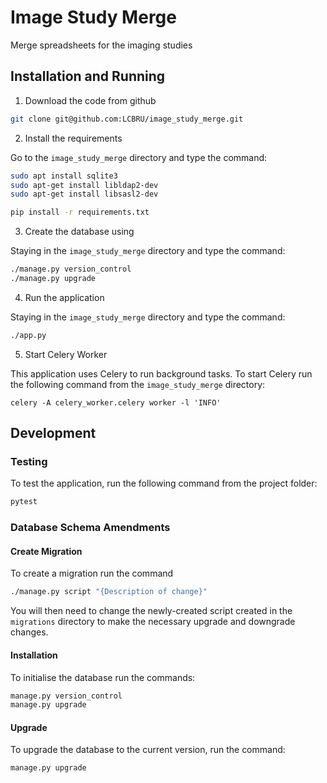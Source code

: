 # Image Study Merge

Merge spreadsheets for the imaging studies


## Installation and Running

1. Download the code from github

```bash
git clone git@github.com:LCBRU/image_study_merge.git
```

2. Install the requirements

Go to the `image_study_merge` directory and type the command:

```bash
sudo apt install sqlite3
sudo apt-get install libldap2-dev
sudo apt-get install libsasl2-dev

pip install -r requirements.txt
```

3. Create the database using

Staying in the `image_study_merge` directory and type the command:

```bash
./manage.py version_control
./manage.py upgrade
```

4. Run the application

Staying in the `image_study_merge` directory and type the command:

```bash
./app.py
```

5. Start Celery Worker

This application uses Celery to run background tasks.
To start Celery run the following command from the `image_study_merge`
directory:

```
celery -A celery_worker.celery worker -l 'INFO'
```

## Development

### Testing

To test the application, run the following command from the project folder:

```bash
pytest
```

### Database Schema Amendments

#### Create Migration

To create a migration run the command

```bash
./manage.py script "{Description of change}"
```

You will then need to change the newly-created script created in the
`migrations` directory to make the necessary upgrade and downgrade
changes.

#### Installation

To initialise the database run the commands:

```bash
manage.py version_control
manage.py upgrade
```

#### Upgrade

To upgrade the database to the current version, run the command:

```bash
manage.py upgrade
```
